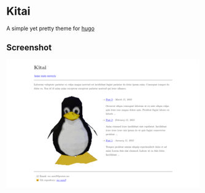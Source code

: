 # Kitai
A simple yet pretty theme for [hugo](https://gohugo.io)

## Screenshot
![kitai running](images/screenshot.png)
